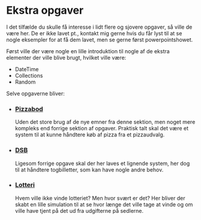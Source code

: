 # Ekstra opgaver

  I det tilfælde du skulle få interesse i lidt flere og sjovere opgaver, så ville de være her. De er ikke lavet pt., kontakt mig gerne hvis du får lyst til at se nogle eksempler for at få dem lavet, men se gerne først powerpointshowet.

  Først ville der være nogle en lille introduktion til nogle af de ekstra elementer der ville blive brugt, hvilket ville være:

  * DateTime
  * Collections
  * Random
  
  Selve opgaverne bliver:

  * ### [Pizzabod](https://github.com/Laustrup/Elias/blob/main/3-Ekstra_Opgaver/Pizzabod)
      Uden det store brug af de nye emner fra denne sektion, men noget mere kompleks end forrige sektion af opgaver.
      Praktisk talt skal det være et system til at kunne håndtere køb af pizza fra et pizzaudvalg.

  * ### [DSB](https://github.com/Laustrup/Elias/blob/main/3-Ekstra_Opgaver)
      Ligesom forrige opgave skal der her laves et lignende system, her dog til at håndtere togbilletter, som kan have nogle andre behov.

  * ### [Lotteri](https://github.com/Laustrup/Elias/blob/main/3-Ekstra_Opgaver/Lotteri)
      Hvem ville ikke vinde lotteriet? Men hvor svært er det? Her bliver der skabt en lille simulation til at se hvor længe det ville tage at vinde og om ville have tjent på det ud fra udgifterne på sedlerne.